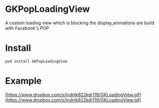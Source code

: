 GKPopLoadingView
================

A custom loading view which is blocking the display,animations
are build with Facebook's POP


Install
================
`pod install GKPopLoadingView`


Example
================
[https://www.dropbox.com/s/lndnlk822kdr119/GKLoadingView.gif](https://www.dropbox.com/s/lndnlk822kdr119/GKLoadingView.gif)
